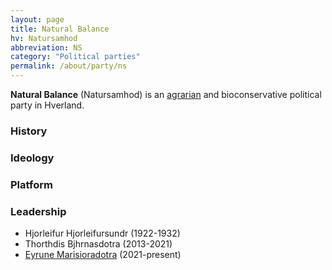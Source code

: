 ```yaml
---
layout: page
title: Natural Balance
hv: Natursamhod
abbreviation: NS
category: "Political parties"
permalink: /about/party/ns
---
```


**Natural Balance** (Natursamhod) is an <a href="https://en.wikipedia.org/wiki/Agrarianism">agrarian</a> and bioconservative political party in Hverland.

### History

### Ideology

### Platform

### Leadership
- Hjorleifur Hjorleifursundr (1922-1932)
- Thorthdis Bjhrnasdotra (2013-2021)
- <a href="{{ '/about/people/eyrune-marisioradotra' | relative_url }}">Eyrune Marisioradotra</a> (2021-present)

